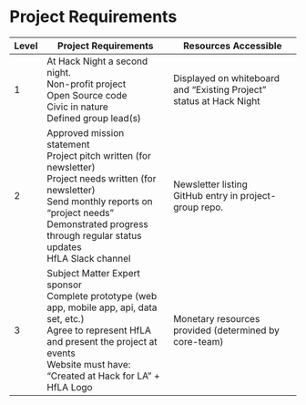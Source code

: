# Project Requirements

| Level | Project Requirements | Resources Accessible |
|-------|----------------------|----------------------|
| 1 | At Hack Night a second night.<br>Non-profit project<br>Open Source code<br>Civic in nature<br>Defined group lead(s) | Displayed on whiteboard and “Existing Project” status at Hack Night | Project guidance<br>Possible connections with government/non-profit subject matter experts<br>HfLA Slack channel |
| 2 | Approved mission statement<br>Project pitch written (for newsletter)<br>Project needs written (for newsletter)<br>Send monthly reports on “project needs”<br>Demonstrated progress through regular status updates<br>HfLA Slack channel | Newsletter listing<br>GitHub entry in project-group repo. |
| 3 | Subject Matter Expert sponsor<br>Complete prototype (web app, mobile app, api, data set, etc.)<br>Agree to represent HfLA and present the project at events<br>Website must have: “Created at Hack for LA” + HfLA Logo | Monetary resources provided (determined by core-team) |
